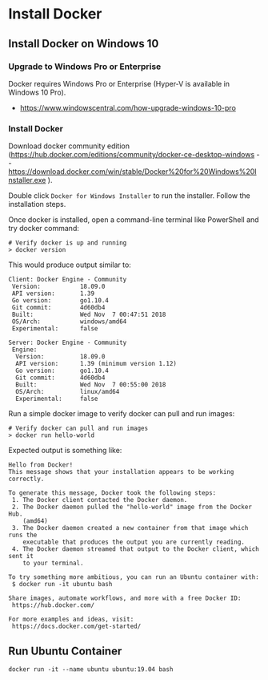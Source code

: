 # Install Docker



## Install Docker on Windows 10

### Upgrade to Windows Pro or Enterprise

Docker requires Windows Pro or Enterprise (Hyper-V is available in Windows 10 Pro).

* https://www.windowscentral.com/how-upgrade-windows-10-pro

### Install Docker

Download docker community edition (https://hub.docker.com/editions/community/docker-ce-desktop-windows   -- https://download.docker.com/win/stable/Docker%20for%20Windows%20Installer.exe ).

Double click `Docker for Windows Installer` to run the installer. Follow the installation steps.

Once docker is installed, open a command-line terminal like PowerShell and try docker command:

```
# Verify docker is up and running
> docker version
```

This would produce output similar to:

```
Client: Docker Engine - Community
 Version:           18.09.0
 API version:       1.39
 Go version:        go1.10.4
 Git commit:        4d60db4
 Built:             Wed Nov  7 00:47:51 2018
 OS/Arch:           windows/amd64
 Experimental:      false

Server: Docker Engine - Community
 Engine:
  Version:          18.09.0
  API version:      1.39 (minimum version 1.12)
  Go version:       go1.10.4
  Git commit:       4d60db4
  Built:            Wed Nov  7 00:55:00 2018
  OS/Arch:          linux/amd64
  Experimental:     false
```

Run a simple docker image to verify docker can pull and run images:

```
# Verify docker can pull and run images
> docker run hello-world
```

Expected output is something like:

```
Hello from Docker!
This message shows that your installation appears to be working correctly.

To generate this message, Docker took the following steps:
 1. The Docker client contacted the Docker daemon.
 2. The Docker daemon pulled the "hello-world" image from the Docker Hub.
    (amd64)
 3. The Docker daemon created a new container from that image which runs the
    executable that produces the output you are currently reading.
 4. The Docker daemon streamed that output to the Docker client, which sent it
    to your terminal.

To try something more ambitious, you can run an Ubuntu container with:
 $ docker run -it ubuntu bash

Share images, automate workflows, and more with a free Docker ID:
 https://hub.docker.com/

For more examples and ideas, visit:
 https://docs.docker.com/get-started/

```

## Run Ubuntu Container

```
docker run -it --name ubuntu ubuntu:19.04 bash
```

